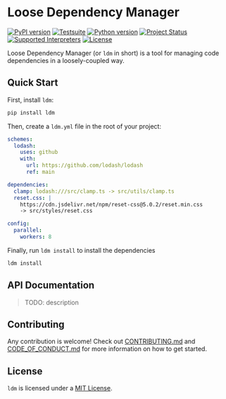# Loose Dependency Manager

[![PyPI version](https://badge.fury.io/py/ldm.svg)](https://pypi.org/project/ldm)
[![Testsuite](https://github.com/01Joseph-Hwang10/ldm/workflows/Test%20and%20Lint/badge.svg)](https://github.com/01Joseph-Hwang10/ldm/actions?query=workflow%3A"Test+and+Lint")
[![Python version](https://img.shields.io/pypi/pyversions/ldm.svg)](https://pypi.org/project/ldm)
[![Project Status](https://img.shields.io/pypi/status/ldm.svg)](https://pypi.org/project/ldm/)
[![Supported Interpreters](https://img.shields.io/pypi/implementation/ldm.svg)](https://pypi.org/project/ldm/)
[![License](https://img.shields.io/pypi/l/ldm.svg)](https://github.com/pawelzny/ldm/blob/master/LICENSE)


Loose Dependency Manager (or `ldm` in short) is a tool for managing code dependencies in a loosely-coupled way.

## Quick Start

First, install `ldm`:

```bash
pip install ldm
```

Then, create a `ldm.yml` file in the root of your project:

```yaml
schemes:
  lodash:
    uses: github
    with:
      url: https://github.com/lodash/lodash
      ref: main

dependencies:
  clamp: lodash:///src/clamp.ts -> src/utils/clamp.ts
  reset.css: |
    https://cdn.jsdelivr.net/npm/reset-css@5.0.2/reset.min.css
    -> src/styles/reset.css

config:
  parallel:
    workers: 8
```

Finally, run `ldm install` to install the dependencies

```bash
ldm install
```

## API Documentation

> TODO: description

## Contributing

Any contribution is welcome! Check out [CONTRIBUTING.md](https://github.com/01Joseph-Hwang10/ldm/blob/master/.github/CONTRIBUTING.md) and [CODE_OF_CONDUCT.md](https://github.com/01Joseph-Hwang10/ldm/blob/master/.github/CODE_OF_CONDUCT.md) for more information on how to get started.

## License

`ldm` is licensed under a [MIT License](https://github.com/01Joseph-Hwang10/ldm/blob/master/LICENSE).